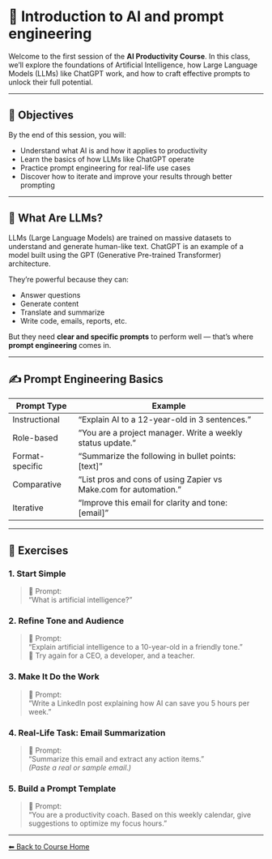 # 🧠 Introduction to AI and prompt engineering

Welcome to the first session of the **AI Productivity Course**. In this class, we’ll explore the foundations of Artificial Intelligence, how Large Language Models (LLMs) like ChatGPT work, and how to craft effective prompts to unlock their full potential.

---

## 🎯 Objectives

By the end of this session, you will:

- Understand what AI is and how it applies to productivity
- Learn the basics of how LLMs like ChatGPT operate
- Practice prompt engineering for real-life use cases
- Discover how to iterate and improve your results through better prompting

---

## 🧪 What Are LLMs?

LLMs (Large Language Models) are trained on massive datasets to understand and generate human-like text. ChatGPT is an example of a model built using the GPT (Generative Pre-trained Transformer) architecture.

They’re powerful because they can:
- Answer questions
- Generate content
- Translate and summarize
- Write code, emails, reports, etc.

But they need **clear and specific prompts** to perform well — that’s where **prompt engineering** comes in.

---

## ✍️ Prompt Engineering Basics

| Prompt Type | Example |
|-------------|---------|
| Instructional | “Explain AI to a 12-year-old in 3 sentences.” |
| Role-based | “You are a project manager. Write a weekly status update.” |
| Format-specific | “Summarize the following in bullet points: [text]” |
| Comparative | “List pros and cons of using Zapier vs Make.com for automation.” |
| Iterative | “Improve this email for clarity and tone: [email]” |

---

## 🧠 Exercises

### 1. **Start Simple**
> 🔹 Prompt:  
> “What is artificial intelligence?”

### 2. **Refine Tone and Audience**
> 🔹 Prompt:  
> “Explain artificial intelligence to a 10-year-old in a friendly tone.”  
> 🔹 Try again for a CEO, a developer, and a teacher.

### 3. **Make It Do the Work**
> 🔹 Prompt:  
> “Write a LinkedIn post explaining how AI can save you 5 hours per week.”

### 4. **Real-Life Task: Email Summarization**
> 🔹 Prompt:  
> “Summarize this email and extract any action items.”  
> _(Paste a real or sample email.)_

### 5. **Build a Prompt Template**
> 🔹 Prompt:  
> “You are a productivity coach. Based on this weekly calendar, give suggestions to optimize my focus hours.”

---

[⬅ Back to Course Home](../../README.md)